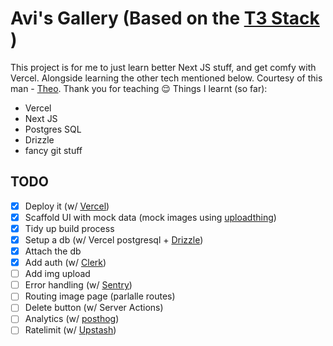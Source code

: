 # Avi's Gallery (Based on the [T3 Stack](https://create.t3.gg/en/introduction) )

This project is for me to just learn better Next JS stuff, and get comfy with Vercel.
Alongside learning the other tech mentioned below.
Courtesy of this man - [Theo](https://www.youtube.com/@t3dotgg). Thank you for teaching 😌
Things I learnt (so far):

- Vercel
- Next JS
- Postgres SQL
- Drizzle
- fancy git stuff

## TODO

- [x] Deploy it (w/ [Vercel](https://vercel.com/))
- [x] Scaffold UI with mock data (mock images using [uploadthing](https://uploadthing.com/))
- [x] Tidy up build process
- [x] Setup a db (w/ Vercel postgresql + [Drizzle](https://orm.drizzle.team/))
- [x] Attach the db
- [x] Add auth (w/ [Clerk](https://clerk.dev/))
- [ ] Add img upload
- [ ] Error handling (w/ [Sentry](https://sentry.io/))
- [ ] Routing image page (parlalle routes)
- [ ] Delete button (w/ Server Actions)
- [ ] Analytics (w/ [posthog](https://posthog.com/))
- [ ] Ratelimit (w/ [Upstash](https://upstash.com/))
